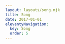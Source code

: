 ```yaml
---
layout: layouts/song.njk
title: Song
date: 2017-01-01
eleventyNavigation:
  key: Song
  order: 5
---
```

